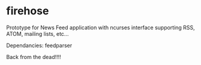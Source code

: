 # firehose
Prototype for News Feed application with ncurses interface supporting RSS, ATOM, mailing lists, etc...

Dependancies:
  feedparser



Back from the dead!!!!
